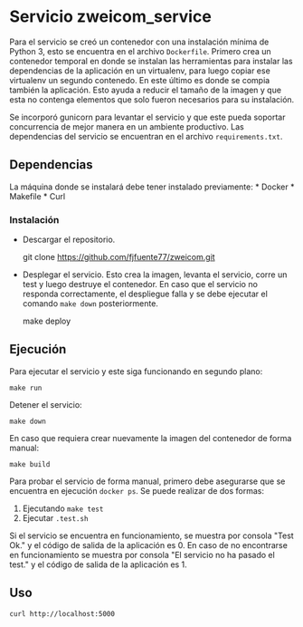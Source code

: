 # Servicio zweicom_service

Para el servicio se creó un contenedor con una instalación mínima de Python 3, esto se encuentra en el archivo `Dockerfile`. Primero crea un contenedor temporal en donde se instalan las herramientas para instalar las dependencias de la aplicación en un virtualenv, para luego copiar ese virtualenv un segundo contenedo. En este último es donde se compia también la aplicación. Esto ayuda a reducir el tamaño de la imagen y que esta no contenga elementos que solo fueron necesarios para su instalación. 

Se incorporó gunicorn para levantar el servicio y que este pueda soportar concurrencia de mejor manera en un ambiente productivo. Las dependencias del servicio se encuentran en el archivo `requirements.txt`.

## Dependencias

La máquina donde se instalará debe tener instalado previamente:
    * Docker
    * Makefile
    * Curl

### Instalación

- Descargar el repositorio.

    git clone https://github.com/fjfuente77/zweicom.git


- Desplegar el servicio. Esto crea la imagen, levanta el servicio, corre un test y luego destruye el contenedor. En caso que el servicio no responda correctamente, el despliegue falla y se debe ejecutar el comando `make down` posteriormente.

    make deploy

## Ejecución

Para ejecutar el servicio y este siga funcionando en segundo plano:

    make run

Detener el servicio:

    make down

En caso que requiera crear nuevamente la imagen del contenedor de forma manual:

    make build

Para probar el servicio de forma manual, primero debe asegurarse que se encuentra en ejecución  `docker ps`. Se puede realizar de dos formas:

1. Ejecutando `make test`
2. Ejecutar `.test.sh`

Si el servicio se encuentra en funcionamiento, se muestra por consola "Test Ok." y el código de salida de la aplicación es 0. En caso de no encontrarse en funcionamiento se muestra por consola "El servicio no ha pasado el test." y el código de salida de la aplicación es 1.


## Uso

    curl http://localhost:5000